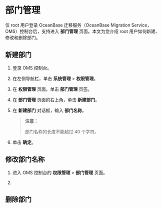 # 部门管理

仅 root 用户登录 OceanBase 迁移服务（OceanBase Migration Service，OMS）控制台后，支持进入 **部门管理** 页面。本文为您介绍 root 用户如何新建、修改和删除部门。

## 新建部门

1. 登录 OMS 控制台。

2. 在左侧导航栏，单击 **系统管理** \> **权限管理**。

3. 在 **权限管理** 页面，单击 **部门管理** 页签。

4. 在 **部门管理** 页面的右上角，单击 **新建部门**。

5. 在 **新建部门** 对话框，输入 **部门名称**。

    >**注意：**
    >
    >部门名称的长度不能超过 40 个字符。

6. 单击 **确定**。

## 修改部门名称

1. 进入 OMS 控制台的 **权限管理** \> **部门管理** 页面。

2. 


## 删除部门